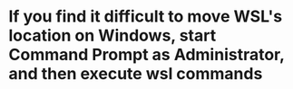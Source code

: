 # If you find it difficult to move WSL's location on Windows, start Command Prompt as Administrator, and then execute wsl commands
